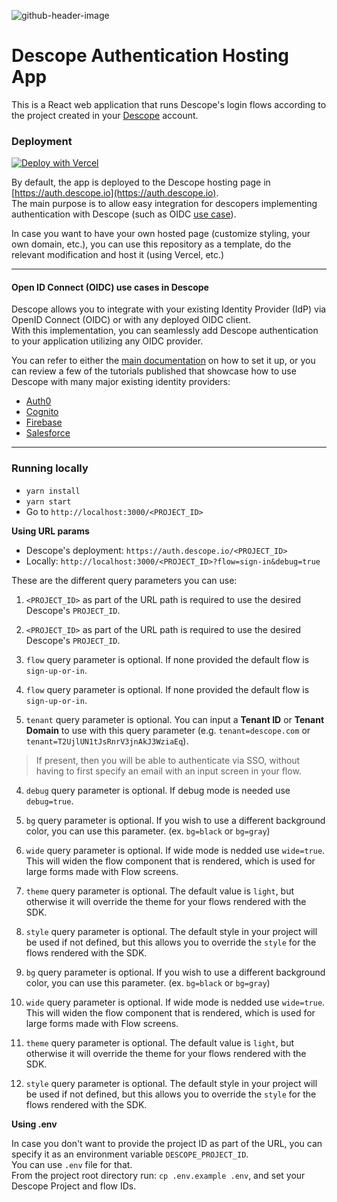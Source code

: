 ![github-header-image](https://github.com/descope/.github/assets/32936811/d904d37e-e3fa-4331-9f10-2880bb708f64)

# Descope Authentication Hosting App

This is a React web application that runs Descope's login flows according to the project created in your [Descope](https://app.descope.com) account.

### Deployment

[![Deploy with Vercel](https://vercel.com/button)](https://vercel.com/new/clone?repository-url=https%3A%2F%2Fgithub.com%2Fdescope%2Fauth-hosting&env=DESCOPE_PROJECT_ID&demo-title=Descope%20Hosted%20Auth%20Page&demo-description=https%3A%2F%2Fgithub.com%2Fdescope%2Fauth-hosting%2F%23readme&demo-url=https%3A%2F%2Fauth.descope.io%2F)

By default, the app is deployed to the Descope hosting page in [https://auth.descope.io](https://auth.descope.io).  
The main purpose is to allow easy integration for descopers implementing authentication with Descope (such as OIDC [use case](#open-id-connect-oidc-use-cases-in-descope)).

In case you want to have your own hosted page (customize styling, your own domain, etc.), you can use this repository as a template, do the relevant modification and host it (using Vercel, etc.)

---

#### Open ID Connect (OIDC) use cases in Descope

Descope allows you to integrate with your existing Identity Provider (IdP) via OpenID Connect (OIDC) or with any deployed OIDC client.  
With this implementation, you can seamlessly add Descope authentication to your application utilizing any OIDC provider.

You can refer to either the [main documentation](https://docs.descope.com/customize/auth/oidc) on how to set it up, or you can review a few of the tutorials published that showcase how to use Descope with many major existing identity providers:

- [Auth0](https://docs.descope.com/knowledgebase/sso/auth0oidc)
- [Cognito](https://docs.descope.com/knowledgebase/sso/cognitooidc)
- [Firebase](https://www.descope.com/blog/post/passkeys-firebase-oidc)
- [Salesforce](https://www.descope.com/blog/post/sso-auth-salesforce)

---

### Running locally

- `yarn install`
- `yarn start`
- Go to `http://localhost:3000/<PROJECT_ID>`

**Using URL params**

- Descope's deployment: `https://auth.descope.io/<PROJECT_ID>`
- Locally: `http://localhost:3000/<PROJECT_ID>?flow=sign-in&debug=true`

These are the different query parameters you can use:

1. `<PROJECT_ID>` as part of the URL path is required to use the desired Descope's `PROJECT_ID`.
1. `<PROJECT_ID>` as part of the URL path is required to use the desired Descope's `PROJECT_ID`.

1. `flow` query parameter is optional. If none provided the default flow is `sign-up-or-in`.
1. `flow` query parameter is optional. If none provided the default flow is `sign-up-or-in`.

1. `tenant` query parameter is optional. You can input a **Tenant ID** or **Tenant Domain** to use with this query parameter (e.g. `tenant=descope.com` or `tenant=T2UjlUN1tJsRnrV3jnAkJ3WziaEq`).

> If present, then you will be able to authenticate via SSO, without having to first specify an email with an input screen in your flow.

4. `debug` query parameter is optional. If debug mode is needed use `debug=true`.

5. `bg` query parameter is optional. If you wish to use a different background color, you can use this parameter. (ex. `bg=black` or `bg=gray`)

6. `wide` query parameter is optional. If wide mode is nedded use `wide=true`. This will widen the flow component that is rendered, which is used for large forms made with Flow screens.

7. `theme` query parameter is optional. The default value is `light`, but otherwise it will override the theme for your flows rendered with the SDK.

8. `style` query parameter is optional. The default style in your project will be used if not defined, but this allows you to override the `style` for the flows rendered with the SDK.

9. `bg` query parameter is optional. If you wish to use a different background color, you can use this parameter. (ex. `bg=black` or `bg=gray`)

10. `wide` query parameter is optional. If wide mode is nedded use `wide=true`. This will widen the flow component that is rendered, which is used for large forms made with Flow screens.

11. `theme` query parameter is optional. The default value is `light`, but otherwise it will override the theme for your flows rendered with the SDK.

12. `style` query parameter is optional. The default style in your project will be used if not defined, but this allows you to override the `style` for the flows rendered with the SDK.

**Using .env**

In case you don't want to provide the project ID as part of the URL, you can specify it as an environment variable `DESCOPE_PROJECT_ID`.  
You can use `.env` file for that.  
From the project root directory run: `cp .env.example .env`, and set your Descope Project and flow IDs.

